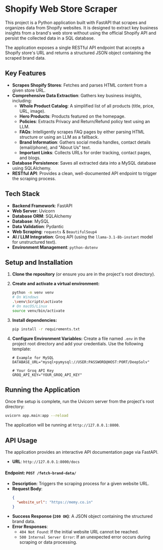 
# Shopify Web Store Scraper 

This project is a Python application built with FastAPI that scrapes and organizes data from Shopify websites. It is designed to extract key business insights from a brand's web store without using the official Shopify API and persist the collected data in a SQL database.

The application exposes a single RESTful API endpoint that accepts a Shopify store's URL and returns a structured JSON object containing the scraped brand data.

## Key Features

-   **Scrapes Shopify Stores**: Fetches and parses HTML content from a given store URL.
-   **Comprehensive Data Extraction**: Gathers key business insights, including:
    -   **Whole Product Catalog**: A simplified list of all products (title, price, URL, image).
    -   **Hero Products**: Products featured on the homepage.
    -   **Policies**: Extracts Privacy and Return/Refund policy text using an LLM.
    -   **FAQs**: Intelligently scrapes FAQ pages by either parsing HTML structure or using an LLM as a fallback.
    -   **Brand Information**: Gathers social media handles, contact details (email/phone), and "About Us" text.
    -   **Important Links**: Collects URLs for order tracking, contact pages, and blogs.
-   **Database Persistence**: Saves all extracted data into a MySQL database using SQLAlchemy.
-   **RESTful API**: Provides a clean, well-documented API endpoint to trigger the scraping process.

## Tech Stack

-   **Backend Framework**: FastAPI
-   **Web Server**: Uvicorn
-   **Database ORM**: SQLAlchemy
-   **Database**: MySQL
-   **Data Validation**: Pydantic
-   **Web Scraping**: `requests` & `BeautifulSoup4`
-   **AI / LLM Integration**: Groq API (using the `llama-3.1-8b-instant` model for unstructured text).
-   **Environment Management**: `python-dotenv`

## Setup and Installation

1.  **Clone the repository** (or ensure you are in the project's root directory).

2.  **Create and activate a virtual environment:**
    ```bash
    python -m venv venv
    # On Windows
    .\venv\Scripts\activate
    # On macOS/Linux
    source venv/bin/activate
    ```

3.  **Install dependencies:**
    ```bash
    pip install -r requirements.txt
    ```

4.  **Configure Environment Variables:**
    Create a file named `.env` in the project root directory and add your credentials. Use the following template:

    ```env
    # Example for MySQL
    DATABASE_URL="mysql+pymysql://USER:PASSWORD@HOST:PORT/DeepSolv"

    # Your Groq API Key
    GROQ_API_KEY="YOUR_GROQ_API_KEY"
    ```

## Running the Application

Once the setup is complete, run the Uvicorn server from the project's root directory:

```bash
uvicorn app.main:app --reload
```

The application will be running at `http://127.0.0.1:8000`.

## API Usage

The application provides an interactive API documentation page via FastAPI.

-   **URL**: `http://127.0.0.1:8000/docs`

#### Endpoint: `POST /fetch-brand-data/`

-   **Description**: Triggers the scraping process for a given website URL.
-   **Request Body**:
    ```json
    {
      "website_url": "https://memy.co.in"
    }
    ```
-   **Success Response (`200 OK`)**: A JSON object containing the structured brand data.
-   **Error Responses**:
    -   `404 Not Found`: If the initial website URL cannot be reached.
    -   `500 Internal Server Error`: If an unexpected error occurs during scraping or data processing.

